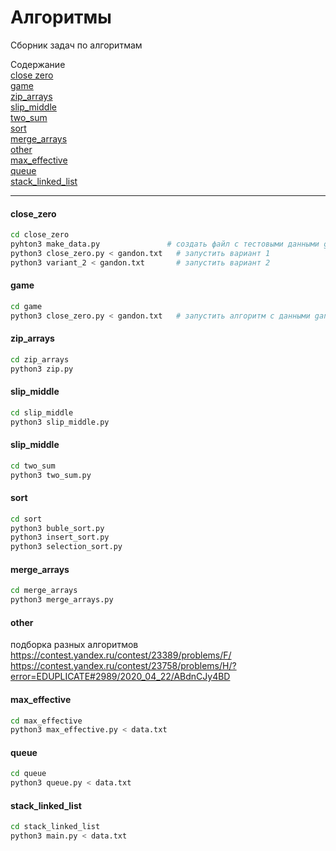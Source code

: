 # Алгоритмы

Сборник задач по алгоритмам

Содержание  
[close zero](#close_zero)  
[game](#game)  
[zip_arrays](#zip_arrays)  
[slip_middle](#slip_middle)  
[two_sum](#two_sum)  
[sort](#sort)  
[merge_arrays](#merge_arrays)  
[other](#other)  
[max_effective](#max_effective)  
[queue](#queue)  
[stack_linked_list](#stack_linked_list)  

<hr/>

#### close_zero

```bash
cd close_zero
pyhton3 make_data.py               # создать файл с тестовыми данными gandon.txt
python3 close_zero.py < gandon.txt   # запустить вариант 1
python3 variant_2 < gandon.txt       # запустить вариант 2
```

#### game

```bash
cd game
python3 close_zero.py < gandon.txt   # запустить алгоритм с данными gandon.txt
```

#### zip_arrays

```bash
cd zip_arrays
python3 zip.py
```

#### slip_middle

```bash
cd slip_middle
python3 slip_middle.py
```

#### slip_middle

```bash
cd two_sum
python3 two_sum.py
```

#### sort

```bash
cd sort
python3 buble_sort.py
python3 insert_sort.py
python3 selection_sort.py
```

#### merge_arrays

```bash
cd merge_arrays
python3 merge_arrays.py
```

#### other

подборка разных алгоритмов  
https://contest.yandex.ru/contest/23389/problems/F/
https://contest.yandex.ru/contest/23758/problems/H/?error=EDUPLICATE#2989/2020_04_22/ABdnCJy4BD

#### max_effective

```bash
cd max_effective
python3 max_effective.py < data.txt
```

#### queue

```bash
cd queue
python3 queue.py < data.txt
```

#### stack_linked_list

```bash
cd stack_linked_list
python3 main.py < data.txt
```